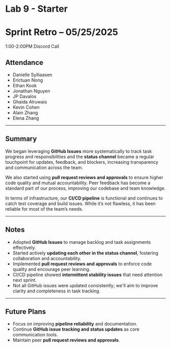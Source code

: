 # Lab 9 - Starter

# Sprint Retro – 05/25/2025 
1:00-2:00PM Discord Call

## Attendance
- Danielle Sylliaasen  
- Erictuan Nong  
- Ethan Kook  
- Jonathan Nguyen  
- JP Davalos  
- Ghaida Alruwais  
- Kevin Cohen  
- Alain Zhang  
- Elena Zhang  

---

## Summary

We began leveraging **GitHub Issues** more systematically to track task progress and responsibilities and the **status channel** became a regular touchpoint for updates, feedback, and blockers, increasing transparency and communication across the team.

We also started using **pull request reviews and approvals** to ensure higher code quality and mutual accountability. Peer feedback has become a standard part of our process, improving our codebase and team knowledge.

In terms of infrastructure, our **CI/CD pipeline** is functional and continues to catch test coverage and build issues. While it’s not flawless, it has been reliable for most of the team’s needs.

---

## Notes

- Adopted **GitHub Issues** to manage backlog and task assignments effectively.
- Started actively **updating each other in the status channel**, fostering collaboration and accountability.
- Implemented **pull request reviews and approvals** to enforce code quality and encourage peer learning.
- CI/CD pipeline showed **intermittent stability issues** that need attention next sprint.
- Not all GitHub issues were updated consistently; we'll aim to improve clarity and completeness in task tracking.

---

## Future Plans

- Focus on improving **pipeline reliability** and documentation.
- Continue **GitHub issue tracking and status updates** as core communication tools.
- Maintain peer **pull request reviews and approvals**.
